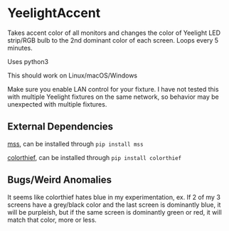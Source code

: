 # YeelightAccent
Takes accent color of all monitors and changes the color of Yeelight LED strip/RGB bulb to the 2nd dominant color of each screen. Loops every 5 minutes.

Uses python3

This should work on Linux/macOS/Windows

Make sure you enable LAN control for your fixture. I have not tested this with multiple Yeelight fixtures on the same network, so behavior may be unexpected with multiple fixtures. 

## External Dependencies
[mss](https://pypi.org/project/mss/), can be installed through `pip install mss`

[colorthief](https://pypi.org/project/colorthief/), can be installed through `pip install colorthief`

## Bugs/Weird Anomalies
It seems like colorthief hates blue in my experimentation, ex. If 2 of my 3 screens have a grey/black color and the last screen is dominantly blue, it will be purpleish, but if the same screen is dominantly green or red, it will match that color, more or less.
